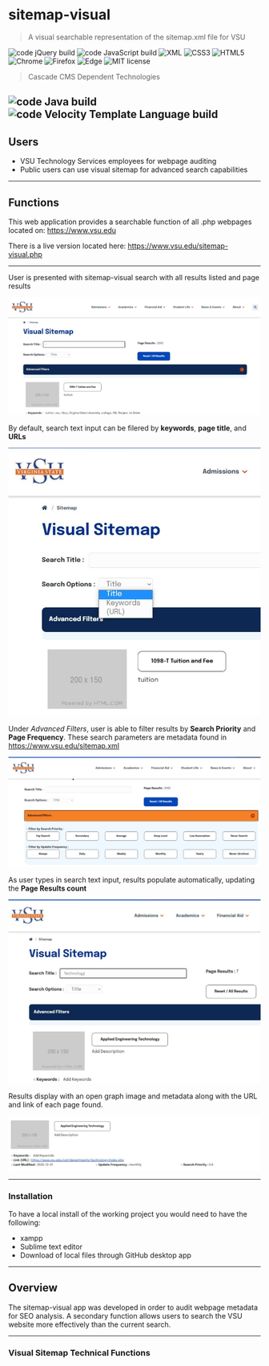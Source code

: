 # sitemap-visual
> A visual searchable representation of the sitemap.xml file for VSU

![code jQuery build](https://img.shields.io/badge/build-jQuery-brightgreen)
![code JavaScript build](https://img.shields.io/badge/build-JavaScript-brightgreen)
![XML](https://img.shields.io/badge/build-XML-yellowgreen)
![CSS3](https://img.shields.io/badge/build-CSS3-yellowgreen)
![HTML5](https://img.shields.io/badge/build-HTML5-yellowgreen)
![Chrome](https://img.shields.io/badge/Chrome-compatable-green)
![Firefox](https://img.shields.io/badge/Firefox-compatable-green)
![Edge](https://img.shields.io/badge/Edge-compatable-green)
![MIT license](https://img.shields.io/badge/license-mit-blue)

> Cascade CMS Dependent Technologies

![code Java build](https://img.shields.io/badge/build-Java-brightgreen)
![code Velocity Template Language build](https://img.shields.io/badge/build-Velocity%20Template%20Language-brightgreen)
---

## Users
- VSU Technology Services employees for webpage auditing
- Public users can use visual sitemap for advanced search capabilities
---

## Functions
This web application provides a searchable function of all .php webpages located on: https://www.vsu.edu

There is a live version located here: https://www.vsu.edu/sitemap-visual.php 

---

User is presented with sitemap-visual search with all results listed and page results

![start](screenshots/sitemap-visual-start.JPG)

By default, search text input can be filered by **keywords**, **page title**, and **URLs**

![options](screenshots/sitemap-visual-search-options.JPG)

Under *Advanced Filters*, user is able to filter results by **Search Priority** and **Page Frequency**.  These search parameters are metadata found in https://www.vsu.edu/sitemap.xml

![advanced](screenshots/sitemap-visual-advanced-filters.JPG)

As user types in search text input, results populate automatically, updating the **Page Results count**

![results-list](screenshots/sitemap-visual-search.JPG)

Results display with an open graph image and metadata along with the URL and link of each page found.

![result](screenshots/sitemap-visual-result.JPG)

---

### Installation

To have a local install of the working project you would need to have the following:

- xampp
- Sublime text editor
- Download of local files through GitHub desktop app

---

## Overview

The sitemap-visual app was developed in order to audit webpage metadata for SEO analysis.  A secondary function allows users to search the VSU website more effectively than the current search.

---

### Visual Sitemap Technical Functions

